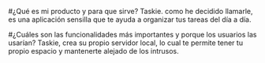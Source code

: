 #¿Qué es mi producto y para que sirve? Taskie. como he decidido llamarle, es una aplicación sensilla que te ayuda a organizar tus tareas del día a día.

#¿Cuáles son las funcionalidades más importantes y porque los usuarios las usarían? Taskie, crea su propio servidor local, lo cual te permite tener tu propio espacio y mantenerte alejado de los intrusos.
